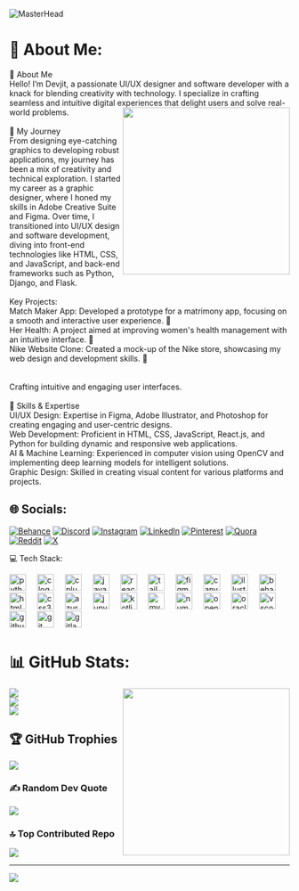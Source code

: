 ![MasterHead](https://blogs.swarthmore.edu/its/wp-content/uploads/2022/12/github-universe-1920x768.png)

# 💫 About Me:

👋 About Me<br>Hello! I’m Devjit, a passionate UI/UX designer and software developer with a knack for blending creativity with technology. I specialize in crafting seamless and intuitive digital experiences that delight users and solve <img align="right" height="300" src="https://github.com/user-attachments/assets/82b5d03f-826e-4aa3-8faa-174055c25ac2"/>real-world problems.<br><br>🚀 My Journey<br>From designing eye-catching graphics to developing robust applications, my journey has been a mix of creativity and technical exploration. I started my career as a graphic designer, where I honed my skills in Adobe Creative Suite and Figma. Over time, I transitioned into UI/UX design and software development, diving into front-end technologies like HTML, CSS, and JavaScript, and back-end frameworks such as Python, Django, and Flask.<br><br>Key Projects:<br>Match Maker App: Developed a prototype for a matrimony app, focusing on a smooth and interactive user experience. 💍<br>Her Health: A project aimed at improving women's health management with an intuitive interface. 🌸<br>Nike Website Clone: Created a mock-up of the Nike store, showcasing my web design and development skills. 👟<br><br><br>Crafting intuitive and engaging user interfaces.<br><br>🔧 Skills & Expertise<br>UI/UX Design: Expertise in Figma, Adobe Illustrator, and Photoshop for creating engaging and user-centric designs.<br>Web Development: Proficient in HTML, CSS, JavaScript, React.js, and Python for building dynamic and responsive web applications.<br>AI & Machine Learning: Experienced in computer vision using OpenCV and implementing deep learning models for intelligent solutions.<br>Graphic Design: Skilled in creating visual content for various platforms and projects.



## 🌐 Socials:
[![Behance](https://img.shields.io/badge/Behance-1769ff?logo=behance&logoColor=white)](https://behance.net/https://www.behance.net/gullyboy4) [![Discord](https://img.shields.io/badge/Discord-%237289DA.svg?logo=discord&logoColor=white)](https://discord.gg/https://discord.com/invite/Q8KF3zbB) [![Instagram](https://img.shields.io/badge/Instagram-%23E4405F.svg?logo=Instagram&logoColor=white)](https://instagram.com/https://www.instagram.com/itzzz.devjit/) [![LinkedIn](https://img.shields.io/badge/LinkedIn-%230077B5.svg?logo=linkedin&logoColor=white)](https://linkedin.com/in/https://www.linkedin.com/in/devjitsikdar-3880451b7/) [![Pinterest](https://img.shields.io/badge/Pinterest-%23E60023.svg?logo=Pinterest&logoColor=white)](https://pinterest.com/https://in.pinterest.com/DevjitSikdar69/) [![Quora](https://img.shields.io/badge/Quora-%23B92B27.svg?logo=Quora&logoColor=white)](https://quora.com/profile/https://www.quora.com/profile/Gully-Boy-26) [![Reddit](https://img.shields.io/badge/Reddit-%23FF4500.svg?logo=Reddit&logoColor=white)](https://reddit.com/user/https://www.reddit.com/user/HabibiLovesDoge/) [![X](https://img.shields.io/badge/X-black.svg?logo=X&logoColor=white)](https://x.com/https://x.com/DevjitSikdar69) 

 💻 Tech Stack:
<div align="left">
  <img src="https://cdn.jsdelivr.net/gh/devicons/devicon/icons/python/python-original.svg" height="30" alt="python logo"  />
  <img width="12" />
  <img src="https://cdn.jsdelivr.net/gh/devicons/devicon/icons/c/c-original.svg" height="30" alt="c logo"  />
  <img width="12" />
  <img src="https://cdn.jsdelivr.net/gh/devicons/devicon/icons/cplusplus/cplusplus-original.svg" height="30" alt="cplusplus logo"  />
  <img width="12" />
  <img src="https://cdn.jsdelivr.net/gh/devicons/devicon/icons/javascript/javascript-original.svg" height="30" alt="javascript logo"  />
  <img width="12" />
  <img src="https://cdn.jsdelivr.net/gh/devicons/devicon/icons/react/react-original.svg" height="30" alt="react logo"  />
  <img width="12" />
  <img src="https://cdn.jsdelivr.net/gh/devicons/devicon/icons/tailwindcss/tailwindcss-original-wordmark.svg" height="30" alt="tailwindcss logo"  />
  <img width="12" />
  <img src="https://cdn.jsdelivr.net/gh/devicons/devicon/icons/figma/figma-original.svg" height="30" alt="figma logo"  />
  <img width="12" />
  <img src="https://cdn.jsdelivr.net/gh/devicons/devicon/icons/canva/canva-original.svg" height="30" alt="canva logo"  />
  <img width="12" />
  <img src="https://cdn.jsdelivr.net/gh/devicons/devicon/icons/illustrator/illustrator-plain.svg" height="30" alt="illustrator logo"  />
  <img width="12" />
  <img src="https://cdn.jsdelivr.net/gh/devicons/devicon/icons/behance/behance-original.svg" height="30" alt="behance logo"  />
  <img width="12" />
  <img src="https://cdn.jsdelivr.net/gh/devicons/devicon/icons/html5/html5-original.svg" height="30" alt="html5 logo"  />
  <img width="12" />
  <img src="https://cdn.jsdelivr.net/gh/devicons/devicon/icons/css3/css3-original.svg" height="30" alt="css3 logo"  />
  <img width="12" />
  <img src="https://cdn.jsdelivr.net/gh/devicons/devicon/icons/azure/azure-original.svg" height="30" alt="azure logo"  />
  <img width="12" />
  <img src="https://cdn.jsdelivr.net/gh/devicons/devicon/icons/jupyter/jupyter-original.svg" height="30" alt="jupyter logo"  />
  <img width="12" />
  <img src="https://cdn.jsdelivr.net/gh/devicons/devicon/icons/kotlin/kotlin-original.svg" height="30" alt="kotlin logo"  />
  <img width="12" />
  <img src="https://cdn.jsdelivr.net/gh/devicons/devicon/icons/mysql/mysql-original.svg" height="30" alt="mysql logo"  />
  <img width="12" />
  <img src="https://cdn.jsdelivr.net/gh/devicons/devicon/icons/numpy/numpy-original.svg" height="30" alt="numpy logo"  />
  <img width="12" />
  <img src="https://cdn.jsdelivr.net/gh/devicons/devicon/icons/opencv/opencv-original.svg" height="30" alt="opencv logo"  />
  <img width="12" />
  <img src="https://cdn.jsdelivr.net/gh/devicons/devicon/icons/oracle/oracle-original.svg" height="30" alt="oracle logo"  />
  <img width="12" />
  <img src="https://cdn.jsdelivr.net/gh/devicons/devicon/icons/vscode/vscode-original.svg" height="30" alt="vscode logo"  />
  <img width="12" />
  <img src="https://skillicons.dev/icons?i=github" height="30" alt="github logo"  />
  <img width="12" />
  <img src="https://cdn.jsdelivr.net/gh/devicons/devicon/icons/git/git-original.svg" height="30" alt="git logo"  />
  <img width="12" />
  <img src="https://cdn.jsdelivr.net/gh/devicons/devicon/icons/gitlab/gitlab-original.svg" height="30" alt="gitlab logo"  />
</div>


# 📊 GitHub Stats:
<img align="right" height="300" src="https://github.com/user-attachments/assets/ccf71bf2-629f-4509-a591-20d211fed2f7" />

![](https://github-readme-stats.vercel.app/api?username=DevjitSikdar&theme=outrun&hide_border=false&include_all_commits=true&count_private=true)<br/>
![](https://github-readme-streak-stats.herokuapp.com/?user=DevjitSikdar&theme=outrun&hide_border=false)<br/>
![](https://github-readme-stats.vercel.app/api/top-langs/?username=DevjitSikdar&theme=outrun&hide_border=false&include_all_commits=true&count_private=true&layout=compact)


## 🏆 GitHub Trophies
![](https://github-profile-trophy.vercel.app/?username=DevjitSikdar&theme=radical&no-frame=false&no-bg=true&margin-w=4)



### ✍️ Random Dev Quote
![](https://quotes-github-readme.vercel.app/api?type=horizontal&theme=radical)


### 🔝 Top Contributed Repo
![](https://github-contributor-stats.vercel.app/api?username=DevjitSikdar&limit=5&theme=great-gatsby&combine_all_yearly_contributions=true)

---
[![](https://visitcount.itsvg.in/api?id=DevjitSikdar&icon=0&color=0)](https://visitcount.itsvg.in)

<!-- Proudly created with GPRM ( https://gprm.itsvg.in ) -->
